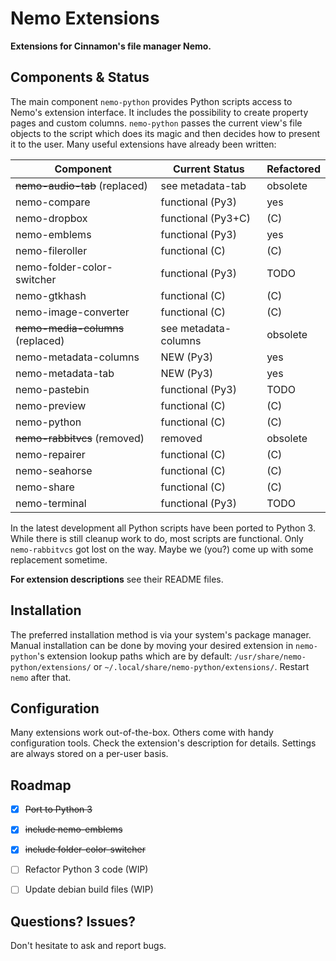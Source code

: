 # Nemo Extensions

**Extensions for Cinnamon's file manager Nemo.**


## Components & Status

The main component `nemo-python` provides Python scripts access to Nemo's
extension interface. It includes the possibility to create property pages
and custom columns. `nemo-python` passes the current view's file objects
to the script which does its magic and then decides how to present it to
the user.
Many useful extensions have already been written:

| Component                         | Current Status       | Refactored |
|-----------------------------------|----------------------|------------|
| ~~nemo-audio-tab~~ (replaced)     | see metadata-tab     | obsolete   |
| nemo-compare                      | functional (Py3)     | yes        |
| nemo-dropbox                      | functional (Py3+C)   | (C)        |
| nemo-emblems                      | functional (Py3)     | yes        |
| nemo-fileroller                   | functional (C)       | (C)        |
| nemo-folder-color-switcher        | functional (Py3)     | TODO       |
| nemo-gtkhash                      | functional (C)       | (C)        |
| nemo-image-converter              | functional (C)       | (C)        |
| ~~nemo-media-columns~~ (replaced) | see metadata-columns | obsolete   |
| nemo-metadata-columns             | NEW (Py3)            | yes        |
| nemo-metadata-tab                 | NEW (Py3)            | yes        |
| nemo-pastebin                     | functional (Py3)     | TODO       |
| nemo-preview                      | functional (C)       | (C)        |
| nemo-python                       | functional (C)       | (C)        |
| ~~nemo-rabbitvcs~~ (removed)      | removed              | obsolete   |
| nemo-repairer                     | functional (C)       | (C)        |
| nemo-seahorse                     | functional (C)       | (C)        |
| nemo-share                        | functional (C)       | (C)        |
| nemo-terminal                     | functional (Py3)     | TODO       |


In the latest development all Python scripts have been ported to Python 3.
While there is still cleanup work to do, most scripts are functional.
Only `nemo-rabbitvcs` got lost on the way. Maybe we (you?) come up with
some replacement sometime.

**For extension descriptions** see their README files.


## Installation

The preferred installation method is via your system's package manager.
Manual installation can be done by moving your desired extension in
`nemo-python`'s extension lookup paths which are by default:
`/usr/share/nemo-python/extensions/` or
`~/.local/share/nemo-python/extensions/`.
Restart `nemo` after that.


## Configuration

Many extensions work out-of-the-box. Others come with handy configuration
tools. Check the extension's description for details. Settings are always
stored on a per-user basis.


## Roadmap

- [x] ~~Port to Python 3~~
- [x] ~~include nemo-emblems~~
- [x] ~~include folder-color-switcher~~
- [ ] Refactor Python 3 code (WIP)
- [ ] Update debian build files (WIP)


## Questions? Issues?

Don't hesitate to ask and report bugs.
